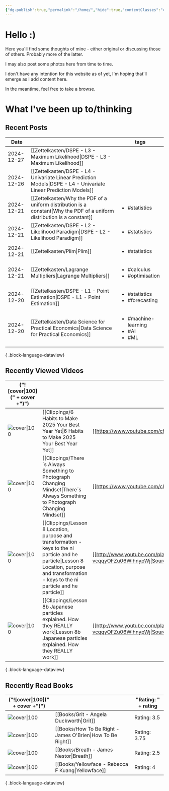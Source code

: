 ```yaml
---
{"dg-publish":true,"permalink":"/home/","hide":true,"contentClasses":"cards cards-1-1 cards-cols-4 cards-align-bottom","tags":["gardenEntry"],"dgShowBacklinks":"false","noteIcon":"1","created":"2024-10-26T07:52:57.659+09:00"}
---
```


# Hello :)

Here you'll find some thoughts of mine - either original or discussing those of others. Probably more of the latter.

I may also post some photos here from time to time.

I don't have any intention for this website as of yet, I'm hoping that'll emerge as I add content here.

In the meantime, feel free to take a browse.

# What I've been up to/thinking

## Recent Posts
| Date       |                                                                                                                              | tags                                                        |
| ---------- | ---------------------------------------------------------------------------------------------------------------------------- | ----------------------------------------------------------- |
| 2024-12-27 | [[Zettelkasten/DSPE - L3 - Maximum Likelihood\|DSPE - L3 - Maximum Likelihood]]                                           | <ul></ul>                                                   |
| 2024-12-26 | [[Zettelkasten/DSPE - L4 - Univariate Linear Prediction Models\|DSPE - L4 - Univariate Linear Prediction Models]]         | <ul></ul>                                                   |
| 2024-12-21 | [[Zettelkasten/Why the PDF of a uniform distribution is a constant\|Why the PDF of a uniform distribution is a constant]] | <ul><li>#statistics</li></ul>                               |
| 2024-12-21 | [[Zettelkasten/DSPE - L2 - Likelihood Paradigm\|DSPE - L2 - Likelihood Paradigm]]                                         | <ul><li>#statistics</li></ul>                               |
| 2024-12-21 | [[Zettelkasten/Plim\|Plim]]                                                                                               | <ul><li>#statistics</li></ul>                               |
| 2024-12-21 | [[Zettelkasten/Lagrange Multipliers\|Lagrange Multipliers]]                                                               | <ul><li>#calculus</li><li>#optimisation</li></ul>           |
| 2024-12-20 | [[Zettelkasten/DSPE - L1 - Point Estimation\|DSPE - L1 - Point Estimation]]                                               | <ul><li>#statistics</li><li>#forecasting</li></ul>          |
| 2024-12-20 | [[Zettelkasten/Data Science for Practical Economics\|Data Science for Practical Economics]]                               | <ul><li>#machine-learning</li><li>#AI</li><li>#ML</li></ul> |

{ .block-language-dataview}

## Recently Viewed Videos
| ("![cover\|100](" + cover +")")                                     |                                                                                                                                                                                                   | Source                                                                              |
| ------------------------------------------------------------------- | ------------------------------------------------------------------------------------------------------------------------------------------------------------------------------------------------- | ----------------------------------------------------------------------------------- |
| ![cover\|100](https://i.ytimg.com/vi/W2afI0n8pUk/maxresdefault.jpg) | [[Clippings/6 Habits to Make 2025 Your Best Year Yet\|6 Habits to Make 2025 Your Best Year Yet]]                                                                                               | [[https://www.youtube.com/channel/UCoOae5nYA7VqaXzerajD0lg\|Source]]                |
| ![cover\|100](https://i.ytimg.com/vi/taHVOMZWRHA/maxresdefault.jpg) | [[Clippings/There´s Always Something to Photograph  Changing Mindset\|There´s Always Something to Photograph  Changing Mindset]]                                                               | [[https://www.youtube.com/channel/UCeFadpMlYPfwCpfDW3HOQSw\|Source]]                |
| ![cover\|100](https://i.ytimg.com/vi/uqlQYrE2oFM/maxresdefault.jpg) | [[Clippings/Lesson 8 Location, purpose and transformation - keys to the ni particle and he particle\|Lesson 8 Location, purpose and transformation - keys to the ni particle and he particle]] | [[http://www.youtube.com/playlist?list=PLg9uYxuZf8x_A-vcqqyOFZu06WlhnypWj\|Source]] |
| ![cover\|100](https://i.ytimg.com/vi/dwcTI9qvO-U/maxresdefault.jpg) | [[Clippings/Lesson 8b Japanese particles explained. How they REALLY work\|Lesson 8b Japanese particles explained. How they REALLY work]]                                                       | [[http://www.youtube.com/playlist?list=PLg9uYxuZf8x_A-vcqqyOFZu06WlhnypWj\|Source]] |

{ .block-language-dataview}

## Recently Read Books
| ("![cover\|100](" + cover +")")                                                                                                |                                                               | "Rating: " + rating |
| ------------------------------------------------------------------------------------------------------------------------------ | ------------------------------------------------------------- | ------------------- |
| ![cover\|100](http://books.google.com/books/content?id=p14yCwAAQBAJ&printsec=frontcover&img=1&zoom=5&edge=curl&source=gbs_api) | [[Books/Grit - Angela Duckworth\|Grit]]                    | Rating: 3.5         |
| ![cover\|100](http://books.google.com/books/content?id=QmVPDwAAQBAJ&printsec=frontcover&img=1&zoom=5&edge=curl&source=gbs_api) | [[Books/How To Be Right - James O'Brien\|How To Be Right]] | Rating: 3.75        |
| ![cover\|100](http://books.google.com/books/content?id=-ZuzDwAAQBAJ&printsec=frontcover&img=1&zoom=5&edge=curl&source=gbs_api) | [[Books/Breath - James Nestor\|Breath]]                    | Rating: 2.5         |
| ![cover\|100](http://books.google.com/books/content?id=crZ1EAAAQBAJ&printsec=frontcover&img=1&zoom=5&edge=curl&source=gbs_api) | [[Books/Yellowface - Rebecca F Kuang\|Yellowface]]         | Rating: 4           |

{ .block-language-dataview}